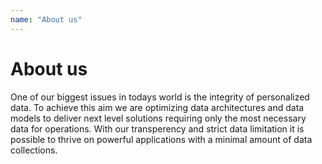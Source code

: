 ```yaml
---
name: "About us"
---
```

# About us

One of our biggest issues in todays world is the integrity of personalized data. To achieve this aim we are optimizing data architectures and data models to deliver next level solutions requiring only the most necessary data for operations. With our transperency and strict data limitation it is possible to thrive on powerful applications with a minimal amount of data collections.